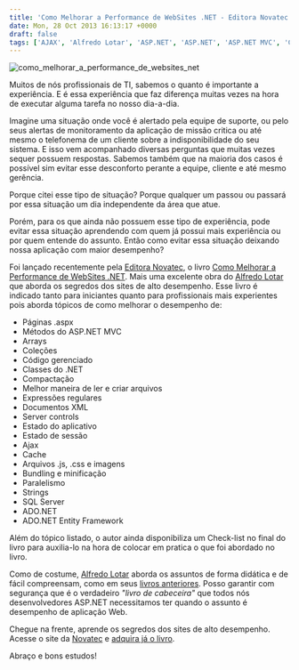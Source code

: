 ```yaml
---
title: 'Como Melhorar a Performance de WebSites .NET - Editora Novatec'
date: Mon, 28 Oct 2013 16:13:17 +0000
draft: false
tags: ['AJAX', 'Alfredo Lotar', 'ASP.NET', 'ASP.NET', 'ASP.NET MVC', 'C#', 'C#', 'Como Melhorar a Performance de WebSites .NET', 'csharp', 'Entity Framework', 'jquery', 'LINQ', 'Livros', 'MVC', 'Novatec Editora', 'Resenha', 'Resenhas', 'Sql Server', 'SQL Server', 'VB.NET', 'Visual Studio']
---
```


![como_melhorar_a_performance_de_websites_net](https://raphaelcardoso.com.br/wp-content/uploads/2013/10/como_melhorar_a_performance_de_websites_net-213x300.jpg)

Muitos de nós profissionais de TI, sabemos o quanto é importante a experiência. E é essa experiência que faz diferença muitas vezes na hora de executar alguma tarefa no nosso dia-a-dia.

Imagine uma situação onde você é alertado pela equipe de suporte, ou pelo seus alertas de monitoramento da aplicação de missão critica ou até mesmo o telefonema de um cliente sobre a indisponibilidade do seu sistema. E isso vem acompanhado diversas perguntas que muitas vezes sequer possuem respostas. Sabemos também que na maioria dos casos é possível sim evitar esse desconforto perante a equipe, cliente e até mesmo gerência.

Porque citei esse tipo de situação? Porque qualquer um passou ou passará por essa situação um dia independente da área que atue.

Porém, para os que ainda não possuem esse tipo de experiência, pode evitar essa situação aprendendo com quem já possui mais experiência ou por quem entende do assunto. Então como evitar essa situação deixando nossa aplicação com maior desempenho?

Foi lançado recentemente pela [Editora Novatec](http://www.novatec.com.br), o livro [Como Melhorar a Performance de WebSites .NET](http://www.novatec.com.br/livros/performance-websites/). Mais uma excelente obra do [Alfredo Lotar](https://raphaelcardoso.com.br/tags/alfredo-lotar/) que aborda os segredos dos sites de alto desempenho. Esse livro é indicado tanto para iniciantes quanto para profissionais mais experientes pois aborda tópicos de como melhorar o desempenho de:

*   Páginas .aspx
*   Métodos do ASP.NET MVC
*   Arrays
*   Coleções
*   Código gerenciado
*   Classes do .NET
*   Compactação
*   Melhor maneira de ler e criar arquivos
*   Expressões regulares
*   Documentos XML
*   Server controls
*   Estado do aplicativo
*   Estado de sessão
*   Ajax
*   Cache
*   Arquivos .js, .css e imagens
*   Bundling e minificação
*   Paralelismo
*   Strings
*   SQL Server
*   ADO.NET
*   ADO.NET Entity Framework

Além do tópico listado, o autor ainda disponibiliza um Check-list no final do livro para auxilia-lo na hora de colocar em pratica o que foi abordado no livro.

Como de costume, [Alfredo Lotar](https://raphaelcardoso.com.br/tags/alfredo-lotar/) aborda os assuntos de forma didática e de fácil compreensam, como em seus [livros anteriores](https://raphaelcardoso.com.br/tags/alfredo-lotar/). Posso garantir com segurança que é o verdadeiro _"livro de cabeceira"_ que todos nós desenvolvedores ASP.NET necessitamos ter quando o assunto é desempenho de aplicação Web.

Chegue na frente, aprende os segredos dos sites de alto desempenho. Acesse o site da [Novatec](http://www.novatec.com.br) e [adquira já o livro](http://www.novatec.com.br/livros/performance-websites/).

Abraço e bons estudos!